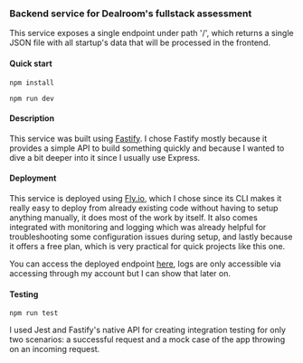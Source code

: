 ### Backend service for Dealroom's fullstack assessment

This service exposes a single endpoint under path '/', which returns a single JSON file with all startup's data that will be processed in the frontend.

#### Quick start

```
npm install

npm run dev
```

#### Description

This service was built using [Fastify](https://fastify.dev/). I chose Fastify mostly because it provides a simple API to build something quickly and because I wanted to dive a bit deeper into it since I usually use Express.

#### Deployment

This service is deployed using [Fly.io](https://fly.io/), which I chose since its CLI makes it really easy to deploy from already existing code without having to setup anything manually, it does most of the work by itself. It also comes integrated with monitoring and logging which was already helpful for troubleshooting some configuration issues during setup, and lastly because it offers a free plan, which is very practical for quick projects like this one.

You can access the deployed endpoint [here](https://guillermo-fullstack-assessment-backend.fly.dev/), logs are only accessible via accessing through my account but I can show that later on.

#### Testing

```
npm run test
```

I used Jest and Fastify's native API for creating integration testing for only two scenarios: a successful request and a mock case of the app throwing on an incoming request.